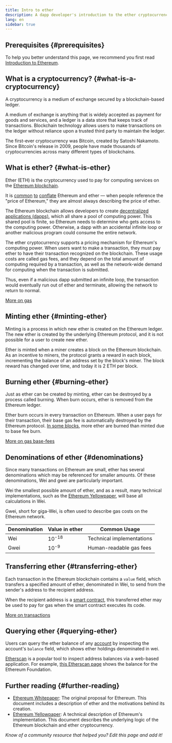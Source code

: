 ```yaml
---
title: Intro to ether
description: A dapp developer's introduction to the ether cryptocurrency.
lang: en
sidebar: true
---
```


## Prerequisites {#prerequisites}

To help you better understand this page, we recommend you first read [Introduction to Ethereum](/developers/docs/intro-to-ethereum/).

## What is a cryptocurrency? {#what-is-a-cryptocurrency}

A cryptocurrency is a medium of exchange secured by a blockchain-based ledger.

A medium of exchange is anything that is widely accepted as payment for goods and services, and a ledger is a data store that keeps track of transactions. Blockchain technology allows users to make transactions on the ledger without reliance upon a trusted third party to maintain the ledger.

The first-ever cryptocurrency was Bitcoin, created by Satoshi Nakamoto. Since Bitcoin's release in 2009, people have made thousands of cryptocurrencies across many different types of blockchains.

## What is ether? {#what-is-ether}

Ether (ETH) is the cryptocurrency used to pay for computing services on the [Ethereum blockchain](/developers/docs/intro-to-ethereum).

It is [common](https://www.reuters.com/article/us-crypto-currencies-lending-insight-idUSKBN25M0GP#:~:text=price%20of%20ethereum) [to](https://abcnews.go.com/Business/bitcoin-slumps-week-low-amid-renewed-worries-chinese/story?id=78399845#:~:text=cryptocurrencies%20including%20ethereum) [conflate](https://www.cnn.com/2021/03/14/tech/nft-art-buying/index.html#:~:text=price%20of%20ethereum) Ethereum and ether — when people reference the "price of Ethereum," they are almost always describing the price of ether.

The Ethereum blockchain allows developers to create [decentralized applications (dapps)](/developers/docs/dapps), which all share a pool of computing power. This shared pool is finite, so Ethereum needs to determine who gets access to the computing power. Otherwise, a dapp with an accidental infinite loop or another malicious program could consume the entire network.

The ether cryptocurrency supports a pricing mechanism for Ethereum's computing power. When users want to make a transaction, they must pay ether to have their transaction recognized on the blockchain. These usage costs are called gas fees, and they depend on the total amount of computing required by a transaction, as well as the network-wide demand for computing when the transaction is submitted.

Thus, even if a malicious dapp submitted an infinite loop, the transaction would eventually run out of ether and terminate, allowing the network to return to normal.

[More on gas](/developers/docs/gas/)

## Minting ether {#minting-ether}

Minting is a process in which new ether is created on the Ethereum ledger. The new ether is created by the underlying Ethereum protocol, and it is not possible for a user to create new ether.

Ether is minted when a miner creates a block on the Ethereum blockchain. As an incentive to miners, the protocol grants a reward in each block, incrementing the balance of an address set by the block's miner. The block reward has changed over time, and today it is 2 ETH per block.

## Burning ether {#burning-ether}

Just as ether can be created by minting, ether can be destroyed by a process called burning. When burn occurs, ether is removed from the Ethereum ledger.

Ether burn occurs in every transaction on Ethereum. When a user pays for their transaction, their base gas fee is automatically destroyed by the Ethereum protocol. [In some blocks](https://etherscan.io/block/12965263), more ether are burned than minted due to base fee burn.

[More on gas base-fees](/developers/docs/gas/#base-fee)

## Denominations of ether {#denominations}

Since many transactions on Ethereum are small, ether has several denominations which may be referenced for smaller amounts. Of these denominations, Wei and gwei are particularly important.

Wei the smallest possible amount of ether, and as a result, many technical implementations, such as the [Ethereum Yellowpaper](https://ethereum.github.io/yellowpaper/paper.pdf), will base all calculations in Wei.

Gwei, short for giga-Wei, is often used to describe gas costs on the Ethereum network.

| Denomination | Value in ether   | Common Usage              |
| ------------ | ---------------- | ------------------------- |
| Wei          | 10<sup>-18</sup> | Technical implementations |
| Gwei         | 10<sup>-9</sup>  | Human-readable gas fees   |

## Transferring ether {#transferring-ether}

Each transaction in the Ethereum blockchain contains a `value` field, which transfers a specified amount of ether, denominated in Wei, to send from the sender's address to the recipient address.

When the recipient address is a [smart contract](/developers/docs/smart-contracts/), this transferred ether may be used to pay for gas when the smart contract executes its code.

[More on transactions](/developers/docs/transactions/)

## Querying ether {#querying-ether}

Users can query the ether balance of any [account](/developers/docs/accounts/) by inspecting the account's `balance` field, which shows ether holdings denominated in wei.

[Etherscan](https://etherscan.io) is a popular tool to inspect address balances via a web-based application. For example, [this Etherscan page](https://etherscan.io/address/0xde0b295669a9fd93d5f28d9ec85e40f4cb697bae) shows the balance for the Ethereum Foundation.

## Further reading {#further-reading}

- [Ethereum Whitepaper](/whitepaper/): The original proposal for Ethereum. This document includes a description of ether and the motivations behind its creation.
- [Ethereum Yellowpaper](https://ethereum.github.io/yellowpaper/paper.pdf): A technical description of Ethereum's implementation. This document describes the underlying logic of the Ethereum blockchain and ether cryptocurrency.

_Know of a community resource that helped you? Edit this page and add it!_
